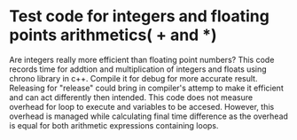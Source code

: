 # Test code for integers and floating points arithmetics( + and *)
Are integers really more efficient than floating point numbers? 
This code records time for addtion and multiplication of integers and floats using chrono library in c++. Compile it for debug for more accurate result. Releasing for "release" could bring in compiler's attemp to make it efficient and can act differently then intended. This code does not measure overhead for loop to execute and variables to be accesed. However, this overhead is managed while calculating final time difference as the overhead is equal for both arithmetic expressions containing loops. 
